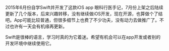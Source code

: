 2015年6月份自学Swift并开发了这款iOS app 眼科行医手记，7月份上架之后陆续更新了几个版本，后来兴趣转移，没有继续做iOS开发，现在开源，也算做个了结吧。App可能比较普通，但很多细节上也费了不少功夫，没有动力去做推广了。不过也许有一天会有机缘再更新。

Swift是很棒的语言，学习时真的为它着迷。希望有机会可以在app开发或者别的开发环境中继续使用它。
